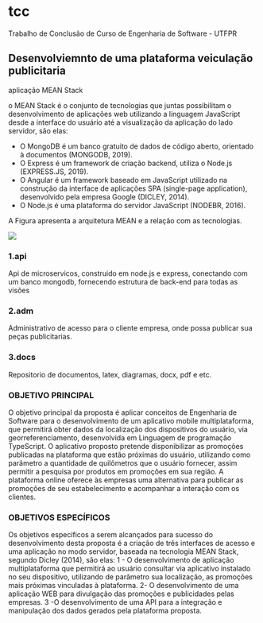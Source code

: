 # tcc
Trabalho de Conclusão de Curso de Engenharia de Software - UTFPR

## Desenvolviemnto de uma plataforma veiculação publicitaria
aplicação MEAN Stack

o MEAN Stack é o conjunto de tecnologias que juntas possibilitam o desenvolvimento de aplicações web utilizando a linguagem JavaScript desde a interface do usuário até a visualização da aplicação do lado servidor, são elas:
- O MongoDB é um banco gratuito de dados de código aberto, orientado à documentos (MONGODB, 2019).
- O Express é um framework de criação backend, utiliza o Node.js (EXPRESS.JS, 2019).
- O Angular é um framework baseado em JavaScript utilizado na construção da interface de aplicações SPA (single-page application), desenvolvido pela empresa Google (DICLEY, 2014).
- O Node.js é uma plataforma do servidor JavaScript (NODEBR, 2016).

A Figura apresenta a arquitetura MEAN e a relação com as tecnologias.

![](https://blog.octalmind.com/wp-content/uploads/2018/07/blog-post1_1-1024x440.png)
 
### 1.api
Api de microservicos, construido em node.js e express, conectando com um banco mongodb, fornecendo estrutura de back-end para todas as visões 
### 2.adm
Administrativo de acesso para o cliente empresa, onde possa publicar sua peças publicitarias.
### 3.docs
Repositorio de documentos, latex, diagramas, docx, pdf e etc.

### OBJETIVO PRINCIPAL

O objetivo principal da proposta é aplicar conceitos de Engenharia de Software para o desenvolvimento de um aplicativo mobile multiplataforma, que permitirá obter dados da localização dos dispositivos do usuário, via georreferenciamento, desenvolvida em Linguagem de programação TypeScript. 
O aplicativo proposto pretende disponibilizar as promoções publicadas na plataforma que estão próximas do usuário, utilizando como parâmetro a quantidade de quilômetros que o usuário fornecer,  assim permitir a pesquisa por produtos em promoções em sua região.  A plataforma online  oferece às empresas uma alternativa para publicar as promoções de seu estabelecimento e acompanhar a interação com os clientes.   

### OBJETIVOS ESPECÍFICOS
Os objetivos específicos a serem alcançados para sucesso do desenvolvimento desta proposta é a criação de três interfaces de acesso e uma aplicação no modo servidor, baseada na tecnologia MEAN Stack, segundo Dicley (2014), são elas:
1 - O desenvolvimento de aplicação multiplataforma que permitirá ao usuário consultar via aplicativo instalado no seu dispositivo, utilizando de parâmetro sua localização, as promoções mais próximas vinculadas à plataforma. 
2- O desenvolvimento de uma aplicação WEB para divulgação das promoções e publicidades pelas empresas. 
3 -O desenvolvimento de uma API para a integração e manipulação dos dados gerados pela plataforma proposta.
